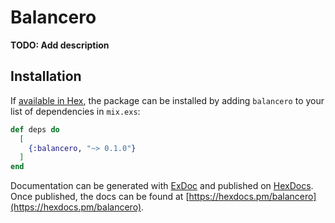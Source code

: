 # Balancero

**TODO: Add description**

## Installation

If [available in Hex](https://hex.pm/docs/publish), the package can be installed
by adding `balancero` to your list of dependencies in `mix.exs`:

```elixir
def deps do
  [
    {:balancero, "~> 0.1.0"}
  ]
end
```

Documentation can be generated with [ExDoc](https://github.com/elixir-lang/ex_doc)
and published on [HexDocs](https://hexdocs.pm). Once published, the docs can
be found at [https://hexdocs.pm/balancero](https://hexdocs.pm/balancero).

